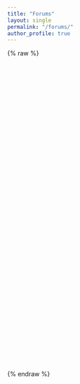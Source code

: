 ```yaml
---
title: "Forums"
layout: single
permalink: "/forums/"
author_profile: true
---
```


{% raw %}
<iframe id="forum_embed"
  src="javascript:void(0)"
  scrolling="no"
  frameborder="0"
  width="900"
  height="700">
  Your browser doesn't support iFrames.
</iframe>
<script type="text/javascript">
  document.getElementById('forum_embed').src =
     'https://groups.google.com/forum/embed/?place=forum/cvgroup2013'
     + '&showsearch=true&showpopout=true&showtabs=false'
     + '&parenturl=' + encodeURIComponent(window.location.href);
</script>
{% endraw %}
